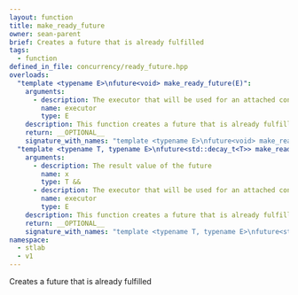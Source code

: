 ```yaml
---
layout: function
title: make_ready_future
owner: sean-parent
brief: Creates a future that is already fulfilled
tags:
  - function
defined_in_file: concurrency/ready_future.hpp
overloads:
  "template <typename E>\nfuture<void> make_ready_future(E)":
    arguments:
      - description: The executor that will be used for an attached continuation
        name: executor
        type: E
    description: This function creates a future that is already fulfilled.
    return: __OPTIONAL__
    signature_with_names: "template <typename E>\nfuture<void> make_ready_future(E executor)"
  "template <typename T, typename E>\nfuture<std::decay_t<T>> make_ready_future(T &&, E)":
    arguments:
      - description: The result value of the future
        name: x
        type: T &&
      - description: The executor that will be used for an attached continuation
        name: executor
        type: E
    description: This function creates a future that is already fulfilled.
    return: __OPTIONAL__
    signature_with_names: "template <typename T, typename E>\nfuture<std::decay_t<T>> make_ready_future(T && x, E executor)"
namespace:
  - stlab
  - v1
---
```

Creates a future that is already fulfilled
